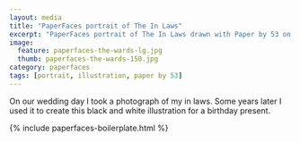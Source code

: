 ```yaml
---
layout: media
title: "PaperFaces portrait of The In Laws"
excerpt: "PaperFaces portrait of The In Laws drawn with Paper by 53 on an iPad."
image: 
  feature: paperfaces-the-wards-lg.jpg
  thumb: paperfaces-the-wards-150.jpg
category: paperfaces
tags: [portrait, illustration, paper by 53]
---
```


On our wedding day I took a photograph of my in laws. Some years later I used it to create this black and white illustration for a birthday present.

{% include paperfaces-boilerplate.html %}
